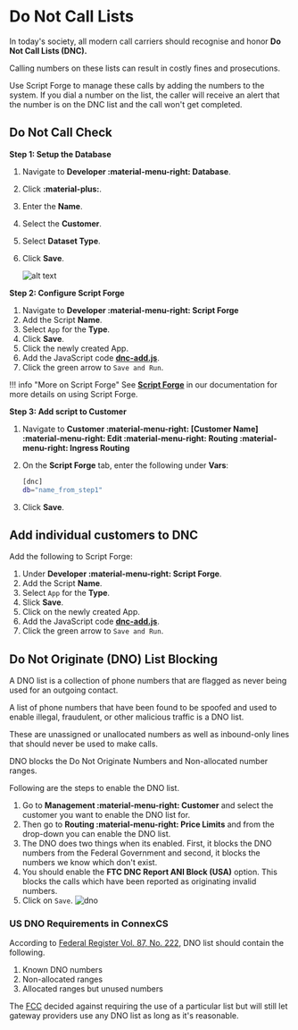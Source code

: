 # Do Not Call Lists

In today's society, all modern call carriers should recognise and honor **Do Not Call Lists (DNC).**

Calling numbers on these lists can result in costly fines and prosecutions.

Use Script Forge to manage these calls by adding the numbers to the system. If you dial a number on the list, the caller will receive an alert that the number is on the DNC list and the call won't get completed.

## Do Not Call Check

**Step 1: Setup the Database**

1. Navigate to **Developer :material-menu-right: Database**.
2. Click **:material-plus:**.
3. Enter the **Name**.
4. Select the **Customer**.
5. Select **Dataset Type**.
6. Click **Save**.

    ![alt text][dnc-3]

**Step 2: Configure Script Forge**

1. Navigate to **Developer :material-menu-right: Script Forge**
2. Add the Script **Name**.
3. Select `App` for the **Type**.
4. Click **Save**.
5. Click the newly created App.
6. Add the JavaScript code [**dnc-add.js**](https://github.com/connexcs/scriptforge-examples/blob/master/dnc-check.js).
7. Click the green arrow to `Save and Run`.

!!! info "More on Script Forge"
    See [**Script Forge**](https://docs.connexcs.com/developers/scriptforge/) in our documentation for more details on using Script Forge.

**Step 3: Add script to Customer**

1. Navigate to **Customer :material-menu-right: [Customer Name] :material-menu-right: Edit :material-menu-right: Routing :material-menu-right: Ingress Routing**
2. On the **Script Forge** tab, enter the following under **Vars**:

    ```bash
    [dnc]
    db="name_from_step1"
    ```

3. Click **Save**.

## Add individual customers to DNC

Add the following to Script Forge:

1. Under **Developer :material-menu-right: Script Forge**.
2. Add the Script **Name**.
3. Select `App` for the **Type**.
4. Slick **Save**.
5. Click on the newly created App.
6. Add the JavaScript code [**dnc-add.js**](https://github.com/connexcs/scriptforge-examples/blob/master/dnc-add.js).
7. Click the green arrow to `Save and Run`.

## Do Not Originate (DNO) List Blocking

A DNO list is a collection of phone numbers that are flagged as never being used for an outgoing contact.

A list of phone numbers that have been found to be spoofed and used to enable illegal, fraudulent, or other malicious traffic is a DNO list.

These are unassigned or unallocated numbers as well as inbound-only lines that should never be used to make calls.

DNO blocks the Do Not Originate Numbers and Non-allocated number ranges.

Following are the steps to enable the DNO list.

1. Go to **Management :material-menu-right: Customer** and select the customer you want to enable the DNO list for.
2. Then go to **Routing :material-menu-right: Price Limits** and from the drop-down you can enable the DNO list.
3. The DNO does two things when its enabled. First, it blocks the DNO numbers from the Federal Government and second, it blocks the numbers we know which don't exist.
4. You should enable the **FTC DNC Report ANI Block (USA)** option. This blocks the calls which have been reported as originating invalid numbers.
5. Click on `Save`.
![dno](/guides/img/dno.jpg)

### US DNO Requirements in ConnexCS

According to [Federal Register Vol. 87, No. 222](https://www.govinfo.gov/content/pkg/FR-2022-11-18/pdf/2022-25148.pdf?utm_medium=email&utm_campaign=subscription+mailing+list&utm_source=federalregister.gov), DNO list should contain the following.

1. Known DNO numbers
2. Non-allocated ranges
3. Allocated ranges but unused numbers

The [FCC](https://www.ftc.gov/news-events/topics/do-not-call-registry) decided against requiring the use of a particular list but will still let gateway providers use any DNO list as long as it's reasonable.

[dnc-3]: /misc/img/dnc-3.png "DNC-3"

